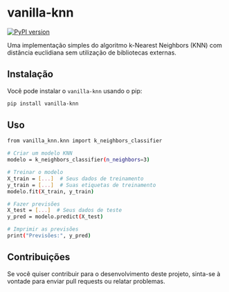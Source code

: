 # vanilla-knn

[![PyPI version](https://badge.fury.io/py/vanilla-knn.svg)](https://badge.fury.io/py/vanilla-knn)

Uma implementação simples do algoritmo k-Nearest Neighbors (KNN) com distância euclidiana sem utilização de bibliotecas externas.

## Instalação

Você pode instalar o `vanilla-knn` usando o pip:

```bash
pip install vanilla-knn
```

## Uso

```bash
from vanilla_knn.knn import k_neighbors_classifier

# Criar um modelo KNN
modelo = k_neighbors_classifier(n_neighbors=3)

# Treinar o modelo
X_train = [...]  # Seus dados de treinamento
y_train = [...]  # Suas etiquetas de treinamento
modelo.fit(X_train, y_train)

# Fazer previsões
X_test = [...]  # Seus dados de teste
y_pred = modelo.predict(X_test)

# Imprimir as previsões
print("Previsões:", y_pred)
```

## Contribuições

Se você quiser contribuir para o desenvolvimento deste projeto, sinta-se à vontade para enviar pull requests ou relatar problemas.